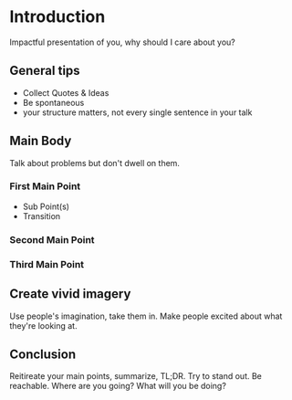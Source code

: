 # Introduction

Impactful presentation of you, why should I care about you?

## General tips

* Collect Quotes & Ideas
* Be spontaneous
* your structure matters, not every single sentence in your talk

## Main Body
Talk about problems but don't dwell on them.

### First Main Point
  * Sub Point(s)
  * Transition

### Second Main Point

### Third Main Point

## Create vivid imagery

Use people's imagination, take them in.
Make people excited about what they're looking at.

## Conclusion

Reitireate your main points, summarize, TL;DR.
Try to stand out. Be reachable. Where are you going? What will you be
doing?
